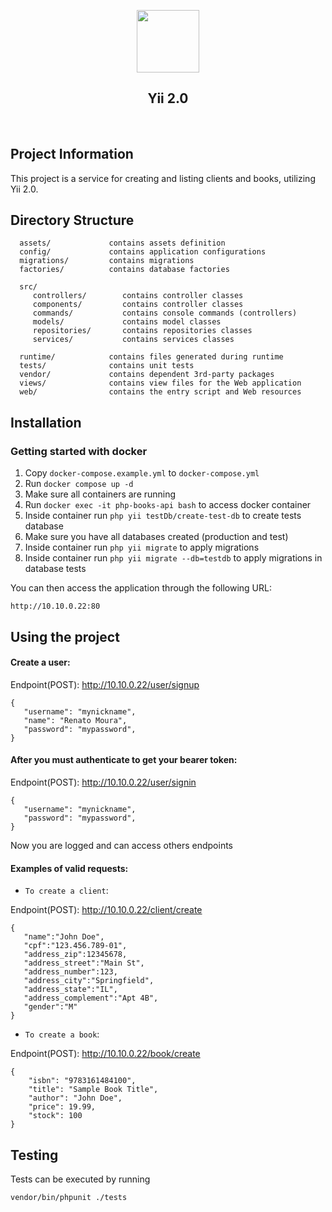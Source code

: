 <p align="center">
    <a href="https://github.com/yiisoft" target="_blank">
        <img src="https://avatars0.githubusercontent.com/u/993323" height="100px">
    </a>
    <h2 align="center">Yii 2.0 </h2>
    <br>
</p>

Project Information
-------------------
This project is a service for creating and listing clients and books, utilizing Yii 2.0.


Directory Structure
-------------------

      assets/             contains assets definition
      config/             contains application configurations
      migrations/         contains migrations
      factories/          contains database factories
      
      src/
         controllers/        contains controller classes
         components/         contains controller classes
         commands/           contains console commands (controllers)
         models/             contains model classes
         repositories/       contains repositories classes
         services/           contains services classes

      runtime/            contains files generated during runtime
      tests/              contains unit tests
      vendor/             contains dependent 3rd-party packages
      views/              contains view files for the Web application
      web/                contains the entry script and Web resources


Installation
------------

### Getting started with docker

1. Copy `docker-compose.example.yml` to `docker-compose.yml`
2. Run `docker compose up -d`
3. Make sure all containers are running
4. Run `docker exec -it php-books-api bash` to access docker container
5. Inside container run `php yii testDb/create-test-db` to create tests database
6. Make sure you have all databases created (production and test)
7. Inside container run `php yii migrate` to apply migrations
8. Inside container run `php yii migrate --db=testdb` to apply migrations in database tests

You can then access the application through the following URL:

    http://10.10.0.22:80


Using the project
-------

#### Create a user:

Endpoint(POST): http://10.10.0.22/user/signup

```
{
   "username": "mynickname",
   "name": "Renato Moura",
   "password": "mypassword",
}
```

#### After you must authenticate to get your bearer token:

Endpoint(POST): http://10.10.0.22/user/signin

```
{
   "username": "mynickname",
   "password": "mypassword",
}
```

Now you are logged and can access others endpoints

#### Examples of valid requests:

- `To create a client`:

Endpoint(POST): http://10.10.0.22/client/create

```
{
   "name":"John Doe",
   "cpf":"123.456.789-01",
   "address_zip":12345678,
   "address_street":"Main St",
   "address_number":123,
   "address_city":"Springfield",
   "address_state":"IL",
   "address_complement":"Apt 4B",
   "gender":"M"
}
```

- `To create a book`:

Endpoint(POST): http://10.10.0.22/book/create

```
{
    "isbn": "9783161484100",
    "title": "Sample Book Title",
    "author": "John Doe",
    "price": 19.99,
    "stock": 100
}
```

Testing
-------

Tests can be executed by running

```
vendor/bin/phpunit ./tests
```